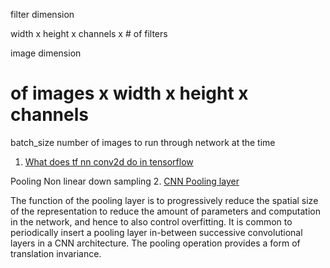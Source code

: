 filter dimension

width x height x channels x # of filters

image dimension

# of images x width x height x channels


batch_size number of images to run through network at the time

1. [What does tf nn conv2d do in tensorflow](http://stackoverflow.com/questions/34619177/what-does-tf-nn-conv2d-do-in-tensorflow)

Pooling 
Non linear down sampling
2. [CNN Pooling layer](https://en.wikipedia.org/wiki/Convolutional_neural_network#Pooling_layer)

The function of the pooling layer is to progressively reduce the spatial size of the representation to reduce the amount of parameters and computation 
in the network, and hence to also control overfitting. 
It is common to periodically insert a pooling layer in-between successive convolutional layers in a CNN architecture. 
The pooling operation provides a form of translation invariance.



